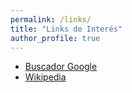 ```yaml
---
permalink: /links/
title: "Links de Interés"
author_profile: true
---
```


- [Buscador Google](https://www.google.com/)
- [Wikipedia](https://es.wikipedia.org/wiki/Wikipedia:Portada)
